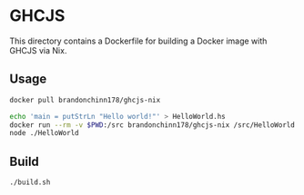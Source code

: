 # GHCJS

This directory contains a Dockerfile for building a Docker image with GHCJS via Nix.

## Usage

```bash
docker pull brandonchinn178/ghcjs-nix

echo 'main = putStrLn "Hello world!"' > HelloWorld.hs
docker run --rm -v $PWD:/src brandonchinn178/ghcjs-nix /src/HelloWorld.hs
node ./HelloWorld
```

## Build

```bash
./build.sh
```
